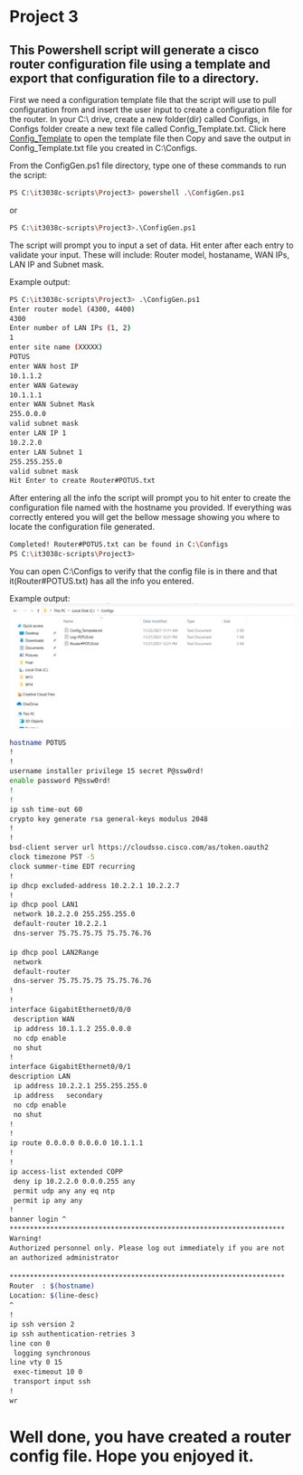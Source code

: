 # Project 3

## This Powershell script will generate a cisco router configuration file using a template and export that configuration file to a directory.

First we need a configuration template file that the script will use to pull configuration from and insert the user input to create a configuration file for the router.
In your C:\ drive, create a new folder(dir) called  Configs, in Configs folder create a new text file called Config_Template.txt. Click here [Config_Template](/Project3/ConfigTemplate.md) to open the template file then Copy and save the output in Config_Template.txt file you created in C:\Configs. 

From the ConfigGen.ps1 file directory, type one of these commands to run the script:
```bash
PS C:\it3038c-scripts\Project3> powershell .\ConfigGen.ps1 
```
or
```bash
PS C:\it3038c-scripts\Project3>.\ConfigGen.ps1 
```
The script will prompt you to input a set of data. Hit enter after each entry to validate your input.
These will include: Router model, hostaname, WAN IPs, LAN IP and Subnet mask.

Example output:
```bash
PS C:\it3038c-scripts\Project3> .\ConfigGen.ps1
Enter router model (4300, 4400)
4300
Enter number of LAN IPs (1, 2)
1
enter site name (XXXXX)
POTUS
enter WAN host IP
10.1.1.2
enter WAN Gateway
10.1.1.1
enter WAN Subnet Mask
255.0.0.0
valid subnet mask
enter LAN IP 1
10.2.2.0
enter LAN Subnet 1
255.255.255.0
valid subnet mask
Hit Enter to create Router#POTUS.txt
```
After entering all the info the script will prompt you to hit enter to create the configuration file named with the hostname you provided.
If everything was correctly entered you will get the bellow message showing you where to locate the configuration file generated.
```bash
Completed! Router#POTUS.txt can be found in C:\Configs
PS C:\it3038c-scripts\Project3>
```
You can open C:\Configs to verify that the config file is in there and that it(Router#POTUS.txt) has all the info you entered.

Example output:
![](2021-11-27-12-34-05.png)

```bash
hostname POTUS
!
!
username installer privilege 15 secret P@ssw0rd!
enable password P@ssw0rd!
!  
!  
ip ssh time-out 60
crypto key generate rsa general-keys modulus 2048
!
!
bsd-client server url https://cloudsso.cisco.com/as/token.oauth2
clock timezone PST -5
clock summer-time EDT recurring
!
ip dhcp excluded-address 10.2.2.1 10.2.2.7
!
ip dhcp pool LAN1
 network 10.2.2.0 255.255.255.0
 default-router 10.2.2.1
 dns-server 75.75.75.75 75.75.76.76
 
ip dhcp pool LAN2Range
 network  
 default-router 
 dns-server 75.75.75.75 75.75.76.76
!
!
interface GigabitEthernet0/0/0
 description WAN 
 ip address 10.1.1.2 255.0.0.0 
 no cdp enable
 no shut
!
interface GigabitEthernet0/0/1
description LAN
 ip address 10.2.2.1 255.255.255.0
 ip address   secondary 
 no cdp enable
 no shut
!
!
ip route 0.0.0.0 0.0.0.0 10.1.1.1
!
!
ip access-list extended COPP
 deny ip 10.2.2.0 0.0.0.255 any 
 permit udp any any eq ntp
 permit ip any any
!
banner login ^
********************************************************************
Warning!
Authorized personnel only. Please log out immediately if you are not 
an authorized administrator
 
******************************************************************** 
Router  : $(hostname) 
Location: $(line-desc) 
^
!
ip ssh version 2 
ip ssh authentication-retries 3
line con 0
 logging synchronous
line vty 0 15
 exec-timeout 10 0
 transport input ssh
!
wr
```
# Well done, you have created a router config file. Hope you enjoyed it.





